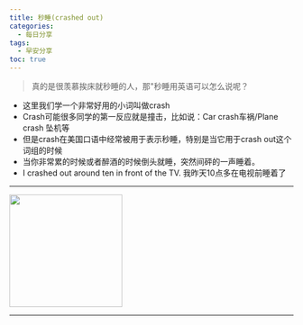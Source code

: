 ```yaml
---
title: 秒睡(crashed out)
categories:
  - 每日分享
tags:
  - 早安分享
toc: true 
---
```


> 真的是很羡慕挨床就秒睡的人，那"秒睡用英语可以怎么说呢？

* 这里我们学一个非常好用的小词叫做crash
* Crash可能很多同学的第一反应就是撞击，比如说：Car crash车祸/Plane crash 坠机等
* 但是crash在美国口语中经常被用于表示秒睡，特别是当它用于crash out这个词组的时候
* 当你非常累的时候或者醉酒的时候倒头就睡，突然间砰的一声睡着。
* I crashed out around ten in front of the TV. 我昨天10点多在电视前睡着了

---

<img src="/img/sleep.png" width="200" />

---